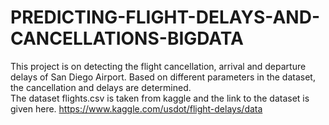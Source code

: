 # PREDICTING-FLIGHT-DELAYS-AND-CANCELLATIONS-BIGDATA
This project is on detecting the flight cancellation, arrival and departure delays of San Diego Airport. Based on different parameters in the dataset, the cancellation and delays are determined.<br>
The dataset flights.csv is taken from kaggle and the link to the dataset is given here. https://www.kaggle.com/usdot/flight-delays/data
